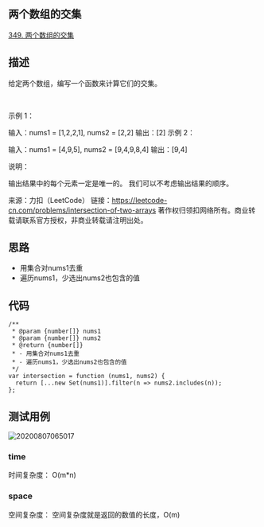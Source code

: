 ##  两个数组的交集
[349. 两个数组的交集](https://leetcode-cn.com/problems/intersection-of-two-arrays/)

## 描述

给定两个数组，编写一个函数来计算它们的交集。

 

示例 1：

输入：nums1 = [1,2,2,1], nums2 = [2,2]
输出：[2]
示例 2：

输入：nums1 = [4,9,5], nums2 = [9,4,9,8,4]
输出：[9,4]
 

说明：

输出结果中的每个元素一定是唯一的。
我们可以不考虑输出结果的顺序。

来源：力扣（LeetCode）
链接：https://leetcode-cn.com/problems/intersection-of-two-arrays
著作权归领扣网络所有。商业转载请联系官方授权，非商业转载请注明出处。

## 思路

- 用集合对nums1去重
- 遍历nums1，少选出nums2也包含的值

## 代码

``` JS
/**
 * @param {number[]} nums1
 * @param {number[]} nums2
 * @return {number[]}
 * - 用集合对nums1去重
 * - 遍历nums1，少选出nums2也包含的值
 */
var intersection = function (nums1, nums2) {
  return [...new Set(nums1)].filter(n => nums2.includes(n));
};
```


## 测试用例
![20200807065017](https://hzy-1301560453.cos.ap-shanghai.myqcloud.com/2020/pictures/20200807065017.png)
### time
时间复杂度： O(m*n)
### space
空间复杂度： 空间复杂度就是返回的数值的长度，O(m)